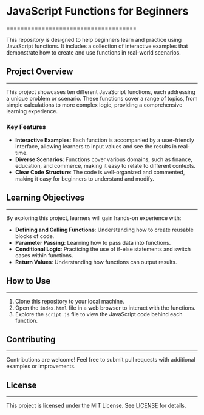 # JavaScript Functions for Beginners
=====================================

This repository is designed to help beginners learn and practice using JavaScript functions. It includes a collection of interactive examples that demonstrate how to create and use functions in real-world scenarios.

## Project Overview
-------------------

This project showcases ten different JavaScript functions, each addressing a unique problem or scenario. These functions cover a range of topics, from simple calculations to more complex logic, providing a comprehensive learning experience.

### Key Features

- **Interactive Examples**: Each function is accompanied by a user-friendly interface, allowing learners to input values and see the results in real-time.
- **Diverse Scenarios**: Functions cover various domains, such as finance, education, and commerce, making it easy to relate to different contexts.
- **Clear Code Structure**: The code is well-organized and commented, making it easy for beginners to understand and modify.

## Learning Objectives
----------------------

By exploring this project, learners will gain hands-on experience with:

- **Defining and Calling Functions**: Understanding how to create reusable blocks of code.
- **Parameter Passing**: Learning how to pass data into functions.
- **Conditional Logic**: Practicing the use of if-else statements and switch cases within functions.
- **Return Values**: Understanding how functions can output results.

## How to Use
--------------

1. Clone this repository to your local machine.
2. Open the `index.html` file in a web browser to interact with the functions.
3. Explore the `script.js` file to view the JavaScript code behind each function.

## Contributing
------------

Contributions are welcome! Feel free to submit pull requests with additional examples or improvements.

## License
-------

This project is licensed under the MIT License. See [LICENSE](LICENSE) for details.
